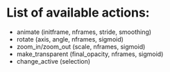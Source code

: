 # List of available actions:

+ animate (initframe, nframes, stride, smoothing)
+ rotate (axis, angle, nframes, sigmoid)
+ zoom_in/zoom_out (scale, nframes, sigmoid)
+ make_transparent (final_opacity, nframes, sigmoid)
+ change_active (selection)